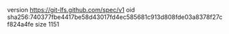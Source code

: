 version https://git-lfs.github.com/spec/v1
oid sha256:740377fbe4417be58d43017fd4ec585681c913d808fde03a8378f27cf824a4fe
size 1151
